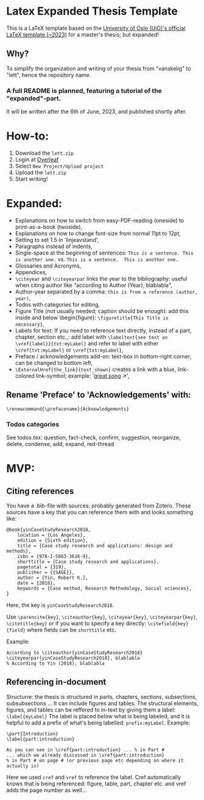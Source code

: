 # Latex Expanded Thesis Template
This is a LaTeX template based on the [University of Oslo (UiO)'s official LaTeX template (~2023)](https://www.uio.no/english/about/designmanual/profile-in-use/latex/index.html) for a master's thesis; but expanded!


## Why?
To simplify the organization and writing of your thesis from "vanskelig" to "lett", hence the repository name.

### A full README is planned, featuring a tutorial of the "expanded"-part.
It will be written after the 6th of June, 2023, and published shortly after.

# How-to:
1. Download the `lett.zip`
2. Login at [Overleaf](https://www.overleaf.com)
3. Select `New Project/Upload project`
4. Upload the `lett.zip`
5. Start writing! 

# Expanded:
- Explanations on how to switch from easy-PDF-reading (oneside) to print-as-a-book (twoside),
- Explanations on how to change font-size from normal 11pt to 12pt,
- Setting to set 1.5 in 'linjeavstand',
- Paragraphs instead of indents,
- Single-space at the beginning of sentences: `This is a sentence. This is another one.` vs. `This is a sentence.  This is another one.`
- Glossaries and Acronyms,
- Appendices,
- `\citeyear` and `\citeyearpar` links the year to the bibliography: useful when citing author like "according to Author (Year), blablabla",
- Author-year separated by a comma: `this is from a reference (author, year)`,
- Todos with categories for editing,
- Figure Title (not usually needed; caption should be enough): add this inside and below \begin{figure}: `\figuretitle{This Title is necessary}`,
- Labels for text: If you need to reference text directly, instead of a part, chapter, section etc.,: add label with `\labeltext{see text on \vref{label}}{txt:myLabel}` and refer to label with either `\cref{txt:myLabel}` or `\vref{txt:myLabel}`,
- Preface / acknowledgements add-on: text-box in bottom-right corner; can be changed to bottom left,
- `\ExternalHref{the_link}{text_shown}` creates a link with a blue, link-colored link-symbol; example: '[great song](https://www.youtube.com/watch?v=Wd6tLmiylAY) ↗️',

## Rename 'Preface' to 'Acknowledgements' with:
`\renewcommand{\prefacename}{Acknowledgements}`

### Todos categories
See todos.tex: question, fact-check, confirm, suggestion, reorganize, delete, condense, add, expand, red-thread

# MVP:
## Citing references
You have a .bib-file with sources: probably generated from Zotero.
These sources have a key that you can reference them with and looks something like:
```
@book{yinCaseStudyResearch2018,
	location = {Los Angeles},
	edition = {Sixth edition},
	title = {Case study research and applications: design and methods},
	isbn = {978-1-5063-3616-9},
	shorttitle = {Case study research and applications},
	pagetotal = {319},
	publisher = {{SAGE}},
	author = {Yin, Robert K.},
	date = {2018},
	keywords = {Case method, Research Methodology, Social sciences},
}
```
Here, the key is `yinCaseStudyResearch2018`.

Use `\parencite{key}`, `\citeauthor{key}`, `\citeyear{key}`, `\citeyearpar{key}`, `\citetitle{key}` or if you want to specify a key directly: `\citefield{key}{field}` where fields can be `shorttitle` etc.

Example:
```
According to \citeauthor{yinCaseStudyResearch2018} \citeyearpar{yinCaseStudyResearch2018}, blablabla
% According to Yin (2018), blablabla
```

## Referencing in-document
Structurre: the thesis is structured in parts, chapters, sections, subsections, subsubsections ...
It can include figures and tables.
The structural elements, figures, and tables can be reffered to in-text by giving them a label:
`\label{myLabel}`
The label is placed below what is being labeled,
and it is helpful to add a prefix of what's being labelled: `prefix:myLabel`.
Example:
```
\part{Introduction}
\label{part:introduction}

As you can see in \cref{part:introduction} ... % in Part #
... which we already discussed in \vref{part:introduction}
% in Part # on page # (or previous page etc depending on where it actually is)
```

Here we used `cref` and `vref` to reference the label. Cref automatically knows that is being referenced: figure, table, part, chapter etc.
and vref adds the page number as well... 
